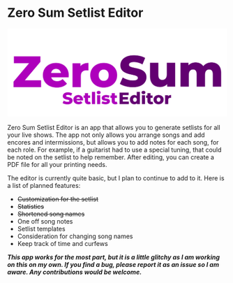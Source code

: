 # Zero Sum Setlist Editor

![Logo](logo.png)

Zero Sum Setlist Editor is an app that allows you to generate setlists for all your live shows. The app not only allows you arrange songs and add encores and intermissions, but allows you to add notes for each song, for each role. For example, if a guitarist had to use a special tuning, that could be noted on the setlist to help remember. After editing, you can create a PDF file for all your printing needs.

The editor is currently quite basic, but I plan to continue to add to it. Here is a list of planned features:
- ~~Customization for the setlist~~
- ~~Statistics~~
- ~~Shortened song names~~
- One off song notes
- Setlist templates
- Consideration for changing song names
- Keep track of time and curfews

***This app works for the most part, but it is a little glitchy as I am working on this on my own. If you find a bug, please report it as an issue so I am aware. Any contributions would be welcome.***
